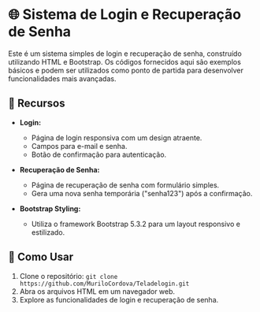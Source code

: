 # 🌐 Sistema de Login e Recuperação de Senha

Este é um sistema simples de login e recuperação de senha, construído utilizando HTML e Bootstrap. Os códigos fornecidos aqui são exemplos básicos e podem ser utilizados como ponto de partida para desenvolver funcionalidades mais avançadas.

## 🚀 Recursos

- **Login:**
  - Página de login responsiva com um design atraente.
  - Campos para e-mail e senha.
  - Botão de confirmação para autenticação.

- **Recuperação de Senha:**
  - Página de recuperação de senha com formulário simples.
  - Gera uma nova senha temporária ("senha123") após a confirmação.

- **Bootstrap Styling:**
  - Utiliza o framework Bootstrap 5.3.2 para um layout responsivo e estilizado.


## 🔧 Como Usar

1. Clone o repositório: `git clone https://github.com/MuriloCordova/Teladelogin.git`
2. Abra os arquivos HTML em um navegador web.
3. Explore as funcionalidades de login e recuperação de senha.

